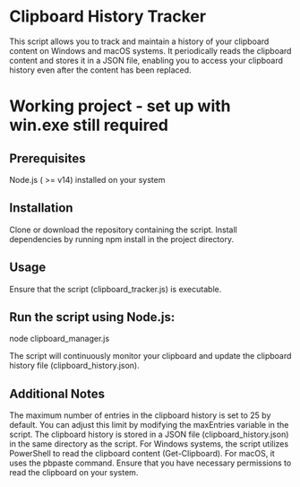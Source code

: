 # Clipboard History Tracker

This script allows you to track and maintain a history of your clipboard content on Windows and macOS systems. It periodically reads the clipboard content and stores it in a JSON file, enabling you to access your clipboard history even after the content has been replaced.

# Working project - set up with win.exe still required

## Prerequisites

Node.js ( >= v14) installed on your system

## Installation

Clone or download the repository containing the script.
Install dependencies by running npm install in the project directory.

## Usage

Ensure that the script (clipboard_tracker.js) is executable.

## Run the script using Node.js:

node clipboard_manager.js

The script will continuously monitor your clipboard and update the clipboard history file (clipboard_history.json).

## Additional Notes

The maximum number of entries in the clipboard history is set to 25 by default. You can adjust this limit by modifying the maxEntries variable in the script.
The clipboard history is stored in a JSON file (clipboard_history.json) in the same directory as the script.
For Windows systems, the script utilizes PowerShell to read the clipboard content (Get-Clipboard). For macOS, it uses the pbpaste command.
Ensure that you have necessary permissions to read the clipboard on your system.
